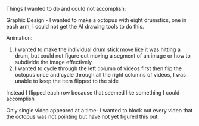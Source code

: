 Things I wanted to do and could not accomplish:

Graphic Design - 
I wanted to make a octopus with eight drumstics, one in each arm, I could not get the AI drawing tools 
to do this.

Animation:
1. I wanted to make the individual drum stick move like it was hitting a drum, but could not figure out moving a segment of an image or how to subdivide the image effectively 
2. I wanted to cycle through the left column of videos first then flip the octopus once and cycle through all the right columns of videos, I was unable to keep the item flipped to the side

Instead I flipped each row because that seemed like something I could accomplish

Only single video appeared at a time-
I wanted to block out every video that the octopus was not pointing but have not yet figured this out.
